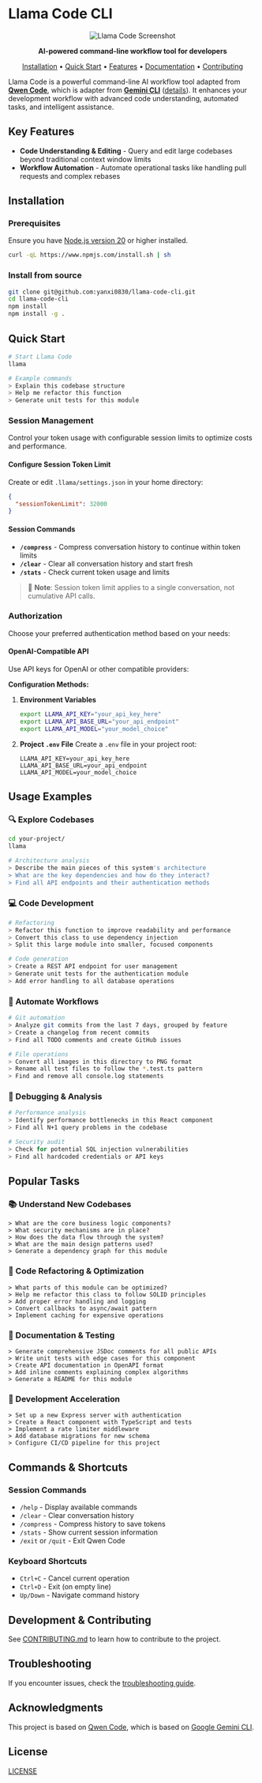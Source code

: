 # Llama Code CLI

<div align="center">

![Llama Code Screenshot](./docs/assets/llama-screenshot.png)

**AI-powered command-line workflow tool for developers**

[Installation](#installation) • [Quick Start](#quick-start) • [Features](#key-features) • [Documentation](./docs/) • [Contributing](./CONTRIBUTING.md)

</div>

Llama Code is a powerful command-line AI workflow tool adapted from [**Qwen Code**](https://github.com/QwenLM/qwen-code/tree/main), which is adapter from [**Gemini CLI**](https://github.com/google-gemini/gemini-cli) ([details](./README.gemini.md)). It enhances your development workflow with advanced code understanding, automated tasks, and intelligent assistance.


## Key Features

- **Code Understanding & Editing** - Query and edit large codebases beyond traditional context window limits
- **Workflow Automation** - Automate operational tasks like handling pull requests and complex rebases

## Installation

### Prerequisites

Ensure you have [Node.js version 20](https://nodejs.org/en/download) or higher installed.

```bash
curl -qL https://www.npmjs.com/install.sh | sh
```

### Install from source

```bash
git clone git@github.com:yanxi0830/llama-code-cli.git
cd llama-code-cli
npm install
npm install -g .
```

## Quick Start

```bash
# Start Llama Code
llama

# Example commands
> Explain this codebase structure
> Help me refactor this function
> Generate unit tests for this module
```

### Session Management

Control your token usage with configurable session limits to optimize costs and performance.

#### Configure Session Token Limit

Create or edit `.llama/settings.json` in your home directory:

```json
{
  "sessionTokenLimit": 32000
}
```

#### Session Commands

- **`/compress`** - Compress conversation history to continue within token limits
- **`/clear`** - Clear all conversation history and start fresh
- **`/stats`** - Check current token usage and limits

> 📝 **Note**: Session token limit applies to a single conversation, not cumulative API calls.

### Authorization

Choose your preferred authentication method based on your needs:

#### OpenAI-Compatible API

Use API keys for OpenAI or other compatible providers:

**Configuration Methods:**

1. **Environment Variables**

   ```bash
   export LLAMA_API_KEY="your_api_key_here"
   export LLAMA_API_BASE_URL="your_api_endpoint"
   export LLAMA_API_MODEL="your_model_choice"
   ```

2. **Project `.env` File**
   Create a `.env` file in your project root:
   ```env
   LLAMA_API_KEY=your_api_key_here
   LLAMA_API_BASE_URL=your_api_endpoint
   LLAMA_API_MODEL=your_model_choice
   ```

## Usage Examples

### 🔍 Explore Codebases

```bash
cd your-project/
llama

# Architecture analysis
> Describe the main pieces of this system's architecture
> What are the key dependencies and how do they interact?
> Find all API endpoints and their authentication methods
```

### 💻 Code Development

```bash
# Refactoring
> Refactor this function to improve readability and performance
> Convert this class to use dependency injection
> Split this large module into smaller, focused components

# Code generation
> Create a REST API endpoint for user management
> Generate unit tests for the authentication module
> Add error handling to all database operations
```

### 🔄 Automate Workflows

```bash
# Git automation
> Analyze git commits from the last 7 days, grouped by feature
> Create a changelog from recent commits
> Find all TODO comments and create GitHub issues

# File operations
> Convert all images in this directory to PNG format
> Rename all test files to follow the *.test.ts pattern
> Find and remove all console.log statements
```

### 🐛 Debugging & Analysis

```bash
# Performance analysis
> Identify performance bottlenecks in this React component
> Find all N+1 query problems in the codebase

# Security audit
> Check for potential SQL injection vulnerabilities
> Find all hardcoded credentials or API keys
```

## Popular Tasks

### 📚 Understand New Codebases

```text
> What are the core business logic components?
> What security mechanisms are in place?
> How does the data flow through the system?
> What are the main design patterns used?
> Generate a dependency graph for this module
```

### 🔨 Code Refactoring & Optimization

```text
> What parts of this module can be optimized?
> Help me refactor this class to follow SOLID principles
> Add proper error handling and logging
> Convert callbacks to async/await pattern
> Implement caching for expensive operations
```

### 📝 Documentation & Testing

```text
> Generate comprehensive JSDoc comments for all public APIs
> Write unit tests with edge cases for this component
> Create API documentation in OpenAPI format
> Add inline comments explaining complex algorithms
> Generate a README for this module
```

### 🚀 Development Acceleration

```text
> Set up a new Express server with authentication
> Create a React component with TypeScript and tests
> Implement a rate limiter middleware
> Add database migrations for new schema
> Configure CI/CD pipeline for this project
```

## Commands & Shortcuts

### Session Commands

- `/help` - Display available commands
- `/clear` - Clear conversation history
- `/compress` - Compress history to save tokens
- `/stats` - Show current session information
- `/exit` or `/quit` - Exit Qwen Code

### Keyboard Shortcuts

- `Ctrl+C` - Cancel current operation
- `Ctrl+D` - Exit (on empty line)
- `Up/Down` - Navigate command history

## Development & Contributing

See [CONTRIBUTING.md](./CONTRIBUTING.md) to learn how to contribute to the project.

## Troubleshooting

If you encounter issues, check the [troubleshooting guide](docs/troubleshooting.md).

## Acknowledgments

This project is based on [Qwen Code](https://github.com/QwenLM/qwen-code/tree/main), which is based on [Google Gemini CLI](https://github.com/google-gemini/gemini-cli). 

## License

[LICENSE](./LICENSE)
